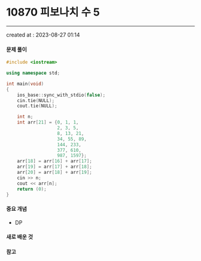 # 10870 피보나치 수 5
---
created at : 2023-08-27 01:14

#### 문제 풀이

```cpp
#include <iostream>

using namespace std;

int main(void)
{
    ios_base::sync_with_stdio(false);
    cin.tie(NULL);
    cout.tie(NULL);

    int n;
    int arr[21] = {0, 1, 1,
                   2, 3, 5,
                   8, 13, 21,
                   34, 55, 89,
                   144, 233,
                   377, 610,
                   987, 1597};
    arr[18] = arr[16] + arr[17];
    arr[19] = arr[17] + arr[18];
    arr[20] = arr[18] + arr[19];
    cin >> n;
    cout << arr[n];
    return (0);
}
```

#### 중요 개념
- DP
#### 새로 배운 것

#### 참고